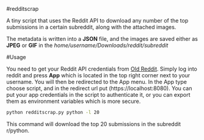 #redditscrap

A tiny script that uses the Reddit API to download any number of the top submissions in a certain subreddit, along with the attached images.

The metadata is written into a **JSON** file, and the images are saved either as **JPEG** or **GIF** in the *home/username/Downloads/reddit/subreddit*

#Usage

You need to get your Reddit API credentials from [Old Reddit](https://old.reddit.com). 
Simply log into reddit and press **App** which is located in the top right corner next to your username. You will then be redirected to the App menu. In the App type choose script, and in the redirect url put (https://localhost:8080). 
You can put your app credentials in the script to authenticate it, or you can export them as environment variables which is more secure.

```bash
python redditscrap.py python -l 20
```
This command will download the top 20 submissions in the subreddit r/python. 
